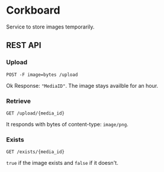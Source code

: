 # Corkboard

Service to store images temporarily.

## REST API

### Upload

`POST -F image=bytes /upload`

Ok Response: `"MediaID"`. The image stays availble for an hour.

### Retrieve

`GET /upload/{media_id}`

It responds with bytes of content-type: `image/png`.

### Exists

`GET /exists/{media_id}`

`true` if the image exists and `false` if it doesn't.